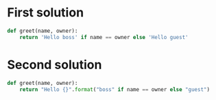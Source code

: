 # First solution

```python
def greet(name, owner):
    return 'Hello boss' if name == owner else 'Hello guest'
```

# Second solution

```python
def greet(name, owner):
    return "Hello {}".format("boss" if name == owner else "guest")
```
